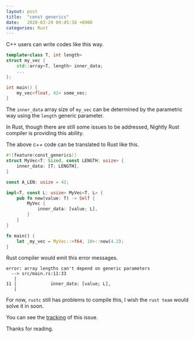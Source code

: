 ```yaml
---
layout: post
title:  "const generics"
date:   2020-03-29 09:45:38 +0900
categories: Rust
---
```

C++ users can write codes like this way.

```c++
template<class T, int length>
struct my_vec {
    std::array<T, length> inner_data;
    ...
};

int main() {
    my_vec<float, 42> some_vec;
}
```

The `inner_data` array size of `my_vec` can be determined by the parametric way using the `length` generic parameter.

In Rust, though there are still some issues to be addressed, Nightly Rust compiler is providing this ability.

The above c++ code can be translated to Rust like this.

```rust
#![feature(const_generics)]
struct MyVec<T: Sized, const LENGTH: usize> {
    inner_data: [T; LENGTH],
}

const A_LEN: usize = 42;

impl<T, const L: usize> MyVec<T, L> {
    pub fn new(value: T) -> Self {
        MyVec {
            inner_data: [value; L],
        }
    }
}

fn main() {
    let _my_vec = MyVec::<f64, 10>::new(4.2);
}
```

Rust compiler would emit this error messages.

```text
error: array lengths can't depend on generic parameters
  --> src/main.rs:11:33
   |
11 |             inner_data: [value; L],
   |
```

For now, `rustc` still has problems to compile this, I wish the `rust team` would solve it in soon.

You can see the [tracking](https://github.com/rust-lang/rust/issues/43408) of this issue.

Thanks for reading.

